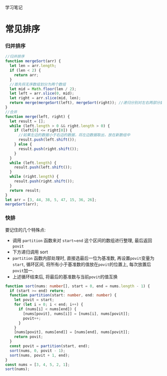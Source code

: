 学习笔记

# 常见排序

### 归并排序

```js
//归并排序
function mergeSort(arr) {
  let len = arr.length;
  if (len < 2) {
    return arr;
  }
  //首先将无序数组划分为两个数组
  let mid = Math.floor(len / 2);
  let left = arr.slice(0, mid);
  let right = arr.slice(mid, len);
  return merge(mergeSort(left), mergeSort(right)); //递归分别对左右两部分数组进行排序合并
}
//合并
function merge(left, right) {
  let result = [];
  while (left.length > 0 && right.length > 0) {
    if (left[0] <= right[0]) {
      //如果左边的数据小于右边的数据，将左边数据取出，放在新数组中
      result.push(left.shift());
    } else {
      result.push(right.shift());
    }
  }
  while (left.length) {
    result.push(left.shift());
  }
  while (right.length) {
    result.push(right.shift());
  }
  return result;
}
let arr = [3, 44, 38, 5, 47, 15, 36, 26];
mergeSort(arr);
```

### 快排

要记住的几个特殊点:

- 调用 `partition` 函数来对 `start`~`end` 这个区间的数组进行整理, 最后返回`povit`
- 下方递归调用 sort
- `partition` 函数内部处理时, 直接选最后一位为基准数, 再设置`povit`变量为`start`, 循环区间, 将所有小于基准数的值放在`povit`的位置上, 每次放置后`povit`加一.
- 上述循环结束后, 将最后的基准数与当前`povit`的值互换

```ts
function sort(nums: number[], start = 0, end = nums.length - 1) {
  if (start >= end) return;
  function partition(start: number, end: number) {
    let povit = start;
    for (let i = 0; i < end; i++) {
      if (nums[i] < nums[end]) {
        [nums[povit], nums[i]] = [nums[i], nums[povit]];
        povit++;
      }
    }
    [nums[povit], nums[end]] = [nums[end], nums[povit]];
    return povit;
  }
  const povit = partition(start, end);
  sort(nums, 0, povit - 1);
  sort(nums, povit + 1, end);
}
const nums = [3, 4, 5, 2, 1];
sort(nums);
```

